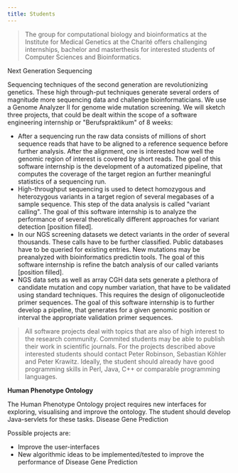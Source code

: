 ```yaml
---
title: Students
---
```



>The group for computational biology and bioinformatics at the Institute for Medical Genetics at the Charité offers challenging internships, bachelor and masterthesis for interested students of Computer Sciences and Bioinformatics.


Next Generation Sequencing

Sequencing techniques of the second generation are revolutionizing genetics. These high through-put techniques generate several orders of magnitude more sequencing data and challenge bioinformaticians. We use a Genome Analyzer II for genome wide mutation screening.
We will sketch three projects, that could be dealt within the scope of a software engineering internship or "Berufspraktikum" of 8 weeks:

 * After a sequencing run the raw data consists of millions of short sequence	reads that have to be aligned to a reference sequence before further analysis.	After the alignment, one is interested how well the genomic region of interest	is covered by short reads. The goal of this software internship is the	development of a automatized pipeline, that computes the coverage of the target	region an further meaningful statistics of a sequencing run.
 * High-throughput sequencing is used to detect homozygous and heterozygous	variants in a target region of several megabases of a sample sequence. This	step of the data analysis is called "variant calling". The goal	of this software internship is to analyze the performance of several	theoretically different approaches for variant detection [position filled].
 * In our NGS screening datasets we detect variants in the order of several	thousands. These calls have to be further classified. Public databases have to	be queried for existing entries. New mutations may be preanalyzed with	bioinformatics predictin tools. The goal of this software internship is refine	the batch analysis of our called variants [position filled]. 
 * NGS data sets as well as array CGH  data sets generate a plethora of candidate mutation and copy number variation, that have to be validated using standard techniques. This requires the design of oligonucleotide primer sequences. The goal of this software internship is to further develop a pipeline, that generates for a given genomic position or interval the appropriate validation primer sequences.

>All software projects deal with topics that are also of high interest to the research community. Commited students may be able to publish their work in scientific journals. For the projects described above interested students should contact Peter Robinson, Sebastian Köhler and Peter Krawitz. Ideally, the student should already have good programming skills in Perl, Java, C++ or comparable programming languages.

**Human Phenotype Ontology**

The Human Phenotype Ontology project requires new interfaces for exploring, visualising and improve the ontology. The student should develop Java-servlets for these tasks.
Disease Gene Prediction

Possible projects are:

 * Improve the user-interfaces
 * New algorithmic ideas to be implemented/tested to improve the performance of Disease Gene Prediction